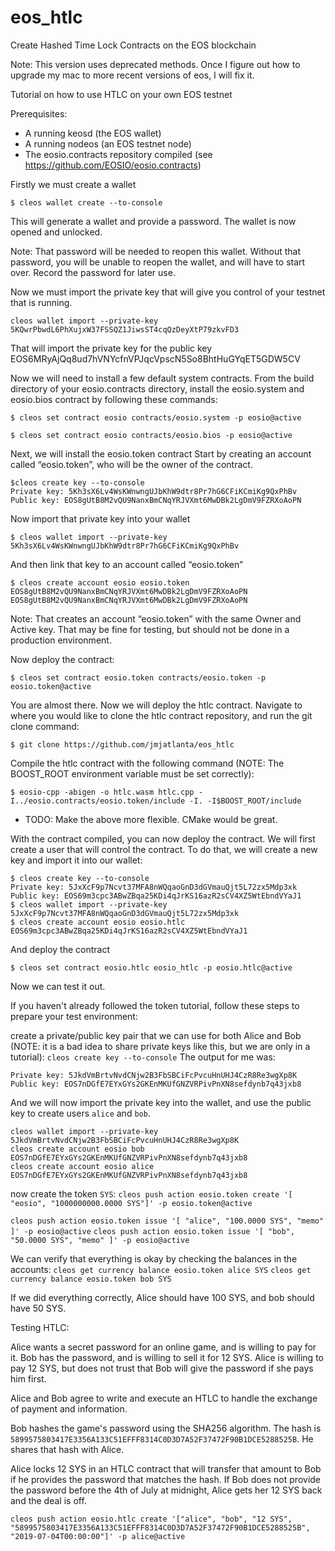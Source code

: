 # eos_htlc
Create Hashed Time Lock Contracts on the EOS blockchain

Note: This version uses deprecated methods. Once I figure out how to upgrade my mac to more recent versions of eos, I will fix it.

Tutorial on how to use HTLC on your own EOS testnet

Prerequisites:

- A running keosd (the EOS wallet)
- A running nodeos (an EOS testnet node)
- The eosio.contracts repository compiled (see https://github.com/EOSIO/eosio.contracts)

Firstly we must create a wallet

`$ cleos wallet create --to-console`

This will generate a wallet and provide a password. The wallet is now opened and unlocked.

Note: That password will be needed to reopen this wallet. Without that password, you will be unable to reopen the wallet, and will have to start over. Record the password for later use.

Now we must import the private key that will give you control of your testnet that is running.

`cleos wallet import --private-key 5KQwrPbwdL6PhXujxW37FSSQZ1JiwsST4cqQzDeyXtP79zkvFD3`

That will import the private key for the public key EOS6MRyAjQq8ud7hVNYcfnVPJqcVpscN5So8BhtHuGYqET5GDW5CV

Now we will need to install a few default system contracts. From the build directory of your eosio.contracts directory, install the eosio.system and eosio.bios contract by following these commands:

`$ cleos set contract eosio contracts/eosio.system -p eosio@active`

`$ cleos set contract eosio contracts/eosio.bios -p eosio@active`

Next, we will install the eosio.token contract Start by creating an account called “eosio.token”, who will be the owner of the contract.

```
$cleos create key --to-console
Private key: 5Kh3sX6Lv4WsKWnwngUJbKhW9dtr8Pr7hG6CFiKCmiKg9QxPhBv
Public key: EOS8gUtB8M2vQU9NanxBmCNqYRJVXmt6MwDBk2LgDmV9FZRXoAoPN
```

Now import that private key into your wallet

`$ cleos wallet import --private-key 5Kh3sX6Lv4WsKWnwngUJbKhW9dtr8Pr7hG6CFiKCmiKg9QxPhBv`

And then link that key to an account called “eosio.token”

`$ cleos create account eosio eosio.token EOS8gUtB8M2vQU9NanxBmCNqYRJVXmt6MwDBk2LgDmV9FZRXoAoPN EOS8gUtB8M2vQU9NanxBmCNqYRJVXmt6MwDBk2LgDmV9FZRXoAoPN`

Note: That creates an account “eosio.token” with the same Owner and Active key. That may be fine for testing, but should not be done in a production environment.

Now deploy the contract:

`$ cleos set contract eosio.token contracts/eosio.token -p eosio.token@active`

You are almost there. Now we will deploy the htlc contract. Navigate to where you would like to clone the htlc contract repository, and run the git clone command:

`$ git clone https://github.com/jmjatlanta/eos_htlc`

Compile the htlc contract with the following command (NOTE: The BOOST_ROOT environment variable must be set correctly):

`$ eosio-cpp -abigen -o htlc.wasm htlc.cpp -I../eosio.contracts/eosio.token/include -I. -I$BOOST_ROOT/include`

- TODO: Make the above more flexible. CMake would be great.

With the contract compiled, you can now deploy the contract. We will first create a user that will control the contract. To do that, we will create a new key and import it into our wallet:

```
$ cleos create key --to-console
Private key: 5JxXcF9p7Ncvt37MFA8nWQqaoGnD3dGVmauQjt5L72zx5Mdp3xk
Public key: EOS69m3cpc3ABwZBqa25KDi4qJrKS16azR2sCV4XZ5WtEbndVYaJ1
$ cleos wallet import --private-key 5JxXcF9p7Ncvt37MFA8nWQqaoGnD3dGVmauQjt5L72zx5Mdp3xk
$ cleos create account eosio eosio.htlc EOS69m3cpc3ABwZBqa25KDi4qJrKS16azR2sCV4XZ5WtEbndVYaJ1
```

And deploy the contract

`$ cleos set contract eosio.htlc eosio_htlc -p eosio.htlc@active`

Now we can test it out.

If you haven't already followed the token tutorial, follow these steps to prepare your test environment:

create a private/public key pair that we can use for both Alice and Bob (NOTE: it is a bad idea to share private keys like this, but we are only in a tutorial):
`cleos create key --to-console`
The output for me was:
```
Private key: 5JkdVmBrtvNvdCNjw2B3FbSBCiFcPvcuHnUHJ4CzR8Re3wgXp8K
Public key: EOS7nDGfE7EYxGYs2GKEnMKUfGNZVRPivPnXN8sefdynb7q43jxb8
```
And we will now import the private key into the wallet, and use the public key to create users `alice` and `bob`.
```
cleos wallet import --private-key 5JkdVmBrtvNvdCNjw2B3FbSBCiFcPvcuHnUHJ4CzR8Re3wgXp8K
cleos create account eosio bob EOS7nDGfE7EYxGYs2GKEnMKUfGNZVRPivPnXN8sefdynb7q43jxb8
cleos create account eosio alice EOS7nDGfE7EYxGYs2GKEnMKUfGNZVRPivPnXN8sefdynb7q43jxb8
```
now create the token `SYS`:
`cleos push action eosio.token create '[ "eosio", "1000000000.0000 SYS"]' -p eosio.token@active`

`cleos push action eosio.token issue '[ "alice", "100.0000 SYS", "memo" ]' -p eosio@active`
`cleos push action eosio.token issue '[ "bob", "50.0000 SYS", "memo" ]' -p eosio@active`

We can verify that everything is okay by checking the balances in the accounts:
`cleos get currency balance eosio.token alice SYS`
`cleos get currency balance eosio.token bob SYS`

If we did everything correctly, Alice should have 100 SYS, and bob should have 50 SYS.

Testing HTLC:

Alice wants a secret password for an online game, and is willing to pay for it. Bob has the password, and is willing to sell it for 12 SYS. Alice is willing to pay 12 SYS, but does not trust that Bob will give the password if she pays him first.

Alice and Bob agree to write and execute an HTLC to handle the exchange of payment and information.

Bob hashes the game's password using the SHA256 algorithm. The hash is `5899575803417E3356A133C51EFFF8314C0D3D7A52F37472F90B1DCE5288525B`. He shares that hash with Alice.

Alice locks 12 SYS in an HTLC contract that will transfer that amount to Bob if he provides the password that matches the hash. If Bob does not provide the password before the 4th of July at midnight, Alice gets her 12 SYS back and the deal is off.

`cleos push action eosio.htlc create '["alice", "bob", "12 SYS", "5899575803417E3356A133C51EFFF8314C0D3D7A52F37472F90B1DCE5288525B", "2019-07-04T00:00:00"]' -p alice@active`
